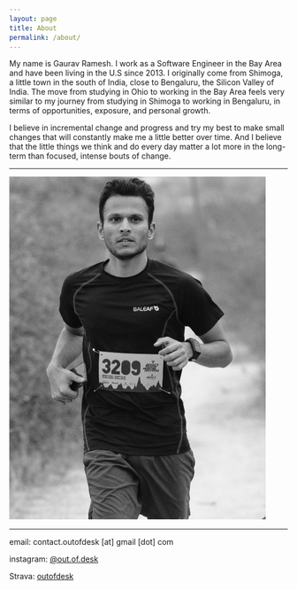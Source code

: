 ```yaml
---
layout: page
title: About
permalink: /about/
---
```

My name is Gaurav Ramesh. I work as a Software Engineer in the Bay Area and have been living in the U.S since 2013. I originally come from Shimoga, a little town in the south of India, close to Bengaluru, the Silicon Valley of India. The move from studying in Ohio to working in the Bay Area feels very similar to my journey from studying in Shimoga to working in Bengaluru, in terms of opportunities, exposure, and personal growth.

I believe in incremental change and progress and try my best to make small changes that will constantly make me a little better over time.
And I believe that the little things we think and do every day matter a lot more in the long-term than focused, intense bouts of change.

*****
![Me](/static/img/running-profile.jpeg)

*****
email: contact.outofdesk [at] gmail [dot] com

instagram: [@out.of.desk](https://instagram.com/out.of.desk)

Strava: [outofdesk](https://www.strava.com/athletes/outofdesk)
